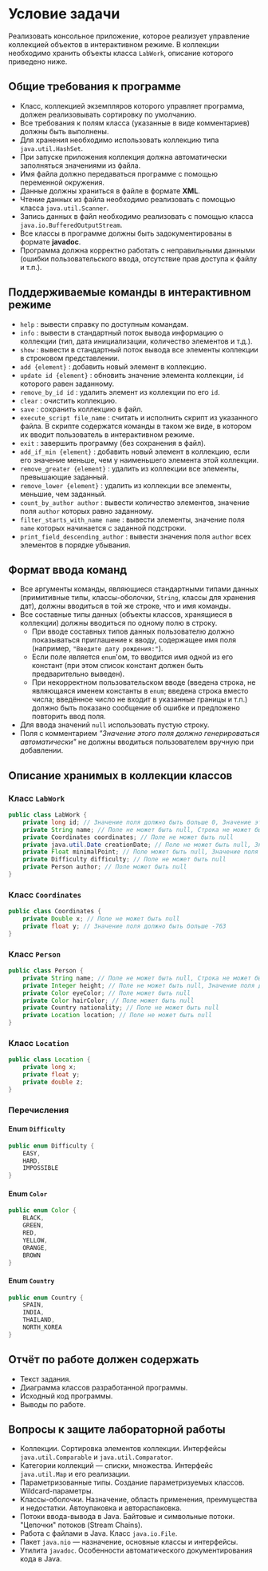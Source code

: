 # Условие задачи

Реализовать консольное приложение, которое реализует управление коллекцией объектов в интерактивном режиме. В коллекции необходимо хранить объекты класса `LabWork`, описание которого приведено ниже.

## Общие требования к программе

- Класс, коллекцией экземпляров которого управляет программа, должен реализовывать сортировку по умолчанию.
- Все требования к полям класса (указанные в виде комментариев) должны быть выполнены.
- Для хранения необходимо использовать коллекцию типа `java.util.HashSet`.
- При запуске приложения коллекция должна автоматически заполняться значениями из файла.
- Имя файла должно передаваться программе с помощью переменной окружения.
- Данные должны храниться в файле в формате **XML**.
- Чтение данных из файла необходимо реализовать с помощью класса `java.util.Scanner`.
- Запись данных в файл необходимо реализовать с помощью класса `java.io.BufferedOutputStream`.
- Все классы в программе должны быть задокументированы в формате **javadoc**.
- Программа должна корректно работать с неправильными данными (ошибки пользовательского ввода, отсутствие прав доступа к файлу и т.п.).

## Поддерживаемые команды в интерактивном режиме

- `help` : вывести справку по доступным командам.
- `info` : вывести в стандартный поток вывода информацию о коллекции (тип, дата инициализации, количество элементов и т.д.).
- `show` : вывести в стандартный поток вывода все элементы коллекции в строковом представлении.
- `add {element}` : добавить новый элемент в коллекцию.
- `update id {element}` : обновить значение элемента коллекции, `id` которого равен заданному.
- `remove_by_id id` : удалить элемент из коллекции по его `id`.
- `clear` : очистить коллекцию.
- `save` : сохранить коллекцию в файл.
- `execute_script file_name` : считать и исполнить скрипт из указанного файла. В скрипте содержатся команды в таком же виде, в котором их вводит пользователь в интерактивном режиме.
- `exit` : завершить программу (без сохранения в файл).
- `add_if_min {element}` : добавить новый элемент в коллекцию, если его значение меньше, чем у наименьшего элемента этой коллекции.
- `remove_greater {element}` : удалить из коллекции все элементы, превышающие заданный.
- `remove_lower {element}` : удалить из коллекции все элементы, меньшие, чем заданный.
- `count_by_author author` : вывести количество элементов, значение поля `author` которых равно заданному.
- `filter_starts_with_name name` : вывести элементы, значение поля `name` которых начинается с заданной подстроки.
- `print_field_descending_author` : вывести значения поля `author` всех элементов в порядке убывания.

## Формат ввода команд

- Все аргументы команды, являющиеся стандартными типами данных (примитивные типы, классы-оболочки, `String`, классы для хранения дат), должны вводиться в той же строке, что и имя команды.
- Все составные типы данных (объекты классов, хранящиеся в коллекции) должны вводиться по одному полю в строку.
    - При вводе составных типов данных пользователю должно показываться приглашение к вводу, содержащее имя поля (например, `"Введите дату рождения:"`).
    - Если поле является `enum`'ом, то вводится имя одной из его констант (при этом список констант должен быть предварительно выведен).
    - При некорректном пользовательском вводе (введена строка, не являющаяся именем константы в `enum`; введена строка вместо числа; введённое число не входит в указанные границы и т.п.) должно быть показано сообщение об ошибке и предложено повторить ввод поля.
- Для ввода значений `null` использовать пустую строку.
- Поля с комментарием *"Значение этого поля должно генерироваться автоматически"* не должны вводиться пользователем вручную при добавлении.

## Описание хранимых в коллекции классов

### Класс `LabWork`

```java
public class LabWork {
    private long id; // Значение поля должно быть больше 0, Значение этого поля должно быть уникальным, Значение этого поля должно генерироваться автоматически
    private String name; // Поле не может быть null, Строка не может быть пустой
    private Coordinates coordinates; // Поле не может быть null
    private java.util.Date creationDate; // Поле не может быть null, Значение этого поля должно генерироваться автоматически
    private Float minimalPoint; // Поле может быть null, Значение поля должно быть больше 0
    private Difficulty difficulty; // Поле не может быть null
    private Person author; // Поле может быть null
}
```

### Класс `Coordinates`

```java
public class Coordinates {
    private Double x; // Поле не может быть null
    private float y; // Значение поля должно быть больше -763
}
```

### Класс `Person`

```java
public class Person {
    private String name; // Поле не может быть null, Строка не может быть пустой
    private Integer height; // Поле не может быть null, Значение поля должно быть больше 0
    private Color eyeColor; // Поле может быть null
    private Color hairColor; // Поле может быть null
    private Country nationality; // Поле не может быть null
    private Location location; // Поле не может быть null
}
```

### Класс `Location`

```java
public class Location {
    private long x;
    private float y;
    private double z;
}
```

### Перечисления

#### Enum `Difficulty`

```java
public enum Difficulty {
    EASY,
    HARD,
    IMPOSSIBLE
}
```

#### Enum `Color`

```java
public enum Color {
    BLACK,
    GREEN,
    RED,
    YELLOW,
    ORANGE,
    BROWN
}
```

#### Enum `Country`

```java
public enum Country {
    SPAIN,
    INDIA,
    THAILAND,
    NORTH_KOREA
}
```

## Отчёт по работе должен содержать

- Текст задания.
- Диаграмма классов разработанной программы.
- Исходный код программы.
- Выводы по работе.

## Вопросы к защите лабораторной работы

- Коллекции. Сортировка элементов коллекции. Интерфейсы `java.util.Comparable` и `java.util.Comparator`.
- Категории коллекций — списки, множества. Интерфейс `java.util.Map` и его реализации.
- Параметризованные типы. Создание параметризуемых классов. Wildcard-параметры.
- Классы-оболочки. Назначение, область применения, преимущества и недостатки. Автоупаковка и автораспаковка.
- Потоки ввода-вывода в Java. Байтовые и символьные потоки. "Цепочки" потоков (Stream Chains).
- Работа с файлами в Java. Класс `java.io.File`.
- Пакет `java.nio` — назначение, основные классы и интерфейсы.
- Утилита `javadoc`. Особенности автоматического документирования кода в Java.

